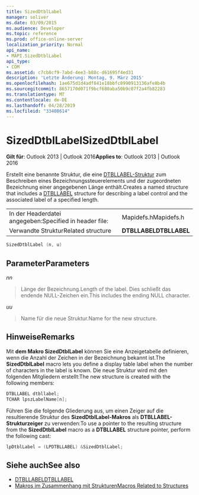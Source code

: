 ```yaml
---
title: SizedDtblLabel
manager: soliver
ms.date: 03/09/2015
ms.audience: Developer
ms.topic: reference
ms.prod: office-online-server
localization_priority: Normal
api_name:
- MAPI.SizedDtblLabel
api_type:
- COM
ms.assetid: c7cb8cf9-7abd-4ee3-b88c-d61695f4ed31
description: 'Letzte Änderung: Montag, 9. März 2015'
ms.openlocfilehash: 1ae675d1d4adf841e18bbfc8990913136afe8b4b
ms.sourcegitcommit: 8657170d071f9bcf680aba50b9c07f2a4fb82283
ms.translationtype: MT
ms.contentlocale: de-DE
ms.lasthandoff: 04/28/2019
ms.locfileid: "33408614"
---
```

# <a name="sizeddtbllabel"></a><span data-ttu-id="321a7-103">SizedDtblLabel</span><span class="sxs-lookup"><span data-stu-id="321a7-103">SizedDtblLabel</span></span>

<span data-ttu-id="321a7-104">**Gilt für**: Outlook 2013 | Outlook 2016</span><span class="sxs-lookup"><span data-stu-id="321a7-104">**Applies to**: Outlook 2013 | Outlook 2016</span></span> 
  
<span data-ttu-id="321a7-105">Erstellt eine benannte Struktur, die eine [DTBLLABEL-Struktur](dtbllabel.md) zum Beschreiben eines Bezeichnungssteuerelements und der zugeordneten Bezeichnung einer angegebenen Länge enthält.</span><span class="sxs-lookup"><span data-stu-id="321a7-105">Creates a named structure that includes a [DTBLLABEL](dtbllabel.md) structure for describing a label control and the associated label of a specified length.</span></span> 
  
|||
|:-----|:-----|
|<span data-ttu-id="321a7-106">In der Headerdatei angegeben:</span><span class="sxs-lookup"><span data-stu-id="321a7-106">Specified in header file:</span></span>  <br/> |<span data-ttu-id="321a7-107">Mapidefs.h</span><span class="sxs-lookup"><span data-stu-id="321a7-107">Mapidefs.h</span></span>  <br/> |
|<span data-ttu-id="321a7-108">Verwandte Struktur</span><span class="sxs-lookup"><span data-stu-id="321a7-108">Related structure</span></span>  <br/> |<span data-ttu-id="321a7-109">**DTBLLABEL**</span><span class="sxs-lookup"><span data-stu-id="321a7-109">**DTBLLABEL**</span></span> <br/> |
   
```cpp
SizedDtblLabel (n, u)
```

## <a name="parameters"></a><span data-ttu-id="321a7-110">Parameter</span><span class="sxs-lookup"><span data-stu-id="321a7-110">Parameters</span></span>

<span data-ttu-id="321a7-111">_n_</span><span class="sxs-lookup"><span data-stu-id="321a7-111">_n_</span></span>
  
> <span data-ttu-id="321a7-112">Länge der Bezeichnung.</span><span class="sxs-lookup"><span data-stu-id="321a7-112">Length of the label.</span></span> <span data-ttu-id="321a7-113">Dies schließt das endende NULL-Zeichen ein.</span><span class="sxs-lookup"><span data-stu-id="321a7-113">This includes the ending NULL character.</span></span> 
    
<span data-ttu-id="321a7-114">_u_</span><span class="sxs-lookup"><span data-stu-id="321a7-114">_u_</span></span>
  
> <span data-ttu-id="321a7-115">Name für die neue Struktur.</span><span class="sxs-lookup"><span data-stu-id="321a7-115">Name for the new structure.</span></span>
    
## <a name="remarks"></a><span data-ttu-id="321a7-116">Hinweise</span><span class="sxs-lookup"><span data-stu-id="321a7-116">Remarks</span></span>

<span data-ttu-id="321a7-117">Mit **dem Makro SizedDtblLabel** können Sie eine Anzeigetabelle definieren, wenn die Anzahl der Zeichen in der Bezeichnung bekannt ist.</span><span class="sxs-lookup"><span data-stu-id="321a7-117">The **SizedDtblLabel** macro lets you define a display table label when the number of characters in the label is known.</span></span> <span data-ttu-id="321a7-118">Die neue Struktur wird mit den folgenden Mitgliedern erstellt:</span><span class="sxs-lookup"><span data-stu-id="321a7-118">The new structure is created with the following members:</span></span> 
  
```cpp
DTBLLABEL dtbllabel;
TCHAR lpszLabelName[n];
```

<span data-ttu-id="321a7-119">Führen Sie die folgende Gliederung aus, um einen Zeiger auf die resultierende Struktur des **SizedDtblLabel-Makros** als **DTBLLABEL-Strukturzeiger** zu verwenden:</span><span class="sxs-lookup"><span data-stu-id="321a7-119">To use a pointer to the resulting structure from the **SizedDtblLabel** macro as a **DTBLLABEL** structure pointer, perform the following cast:</span></span> 
  
```cpp
lpDtblLabel = (LPDTBLLABEL) &SizedDtblLabel;
```

## <a name="see-also"></a><span data-ttu-id="321a7-120">Siehe auch</span><span class="sxs-lookup"><span data-stu-id="321a7-120">See also</span></span>

- [<span data-ttu-id="321a7-121">DTBLLABEL</span><span class="sxs-lookup"><span data-stu-id="321a7-121">DTBLLABEL</span></span>](dtbllabel.md)
- [<span data-ttu-id="321a7-122">Makros im Zusammenhang mit Strukturen</span><span class="sxs-lookup"><span data-stu-id="321a7-122">Macros Related to Structures</span></span>](macros-related-to-structures.md)

